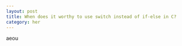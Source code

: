 ```yaml
---
layout: post
title: When does it worthy to use switch instead of if-else in C?
category: her
---
```


aeou

